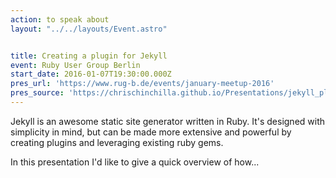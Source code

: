 ```yaml
---
action: to speak about
layout: "../../layouts/Event.astro"


title: Creating a plugin for Jekyll
event: Ruby User Group Berlin
start_date: 2016-01-07T19:30:00.000Z
pres_url: 'https://www.rug-b.de/events/january-meetup-2016'
pres_source: 'https://chrischinchilla.github.io/Presentations/jekyll_plugins/rub_jan.html'
---
```


Jekyll is an awesome static site generator written in Ruby. It's designed with simplicity in mind, but can be made more extensive and powerful by creating plugins and leveraging existing ruby gems.

In this presentation I'd like to give a quick overview of how...
